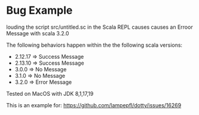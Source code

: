 # Bug Example #
louding the script src/untitled.sc in the Scala REPL causes
causes an Erroor Message with scala 3.2.0

The following behaviors happen within the the following scala versions:

- 2.12.17 => Success Message
- 2.13.10 => Success Message
- 3.0.0 => No Message
- 3.1.0 => No Message
- 3.2.0 => Error Message

Tested on MacOS with JDK 8,1,17,19

This is an example for: https://github.com/lampepfl/dotty/issues/16269

